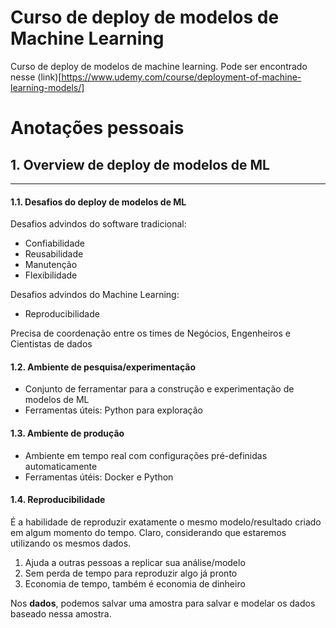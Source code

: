 # Curso de deploy de modelos de Machine Learning 

Curso de deploy de modelos de machine learning. Pode ser encontrado nesse (link)[https://www.udemy.com/course/deployment-of-machine-learning-models/]

# Anotações pessoais

## 1. Overview de deploy de modelos de ML

---

#### 1.1. Desafios do deploy de modelos de ML

Desafios advindos do software tradicional: 

- Confiabilidade
- Reusabilidade 
- Manutenção
- Flexibilidade

Desafios advindos do Machine Learning: 

- Reproducibilidade 

Precisa de coordenação entre os times de Negócios, Engenheiros e Cientistas de dados

#### 1.2. Ambiente de pesquisa/experimentação

- Conjunto de ferramentar para a construção e experimentação de modelos de ML
- Ferramentas úteis: Python para exploração

#### 1.3. Ambiente de produção

- Ambiente em tempo real com configurações pré-definidas automaticamente 
- Ferramentas útéis: Docker e Python

#### 1.4. Reproducibilidade

É a habilidade de reproduzir exatamente o mesmo modelo/resultado criado em algum momento do tempo. Claro, considerando que estaremos utilizando os mesmos dados. 


1. Ajuda a outras pessoas a replicar sua análise/modelo
2. Sem perda de tempo para reproduzir algo já pronto
3. Economia de tempo, também é economia de dinheiro


Nos **dados**, podemos salvar uma amostra para salvar e modelar os dados baseado nessa amostra. 